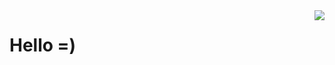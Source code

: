 <img align='right' src="https://github-readme-stats.vercel.app/api?username=vokamut&show_icons=true">

# Hello =)
